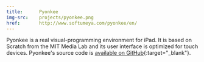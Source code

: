 ```yaml
---
title:      Pyonkee
img-src:    projects/pyonkee.png
href:       http://www.softumeya.com/pyonkee/en/
---
```

Pyonkee is a real visual-programming environment for iPad. It is based on
Scratch from the MIT Media Lab and its user interface is optimized for touch
devices.
Pyonkee's source code is [available on GitHub][pyonkee]{:target="_blank"}.

[pyonkee]: https://github.com/SoftUmeYa/Pyonkee